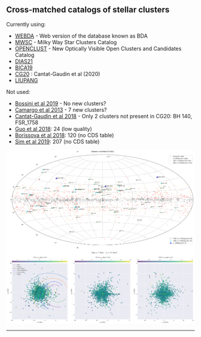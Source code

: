 ## Cross-matched catalogs of stellar clusters

Currently using:

* [WEBDA][1] - Web version of the database known as BDA
* [MWSC][2] - Milky Way Star Clusters Catalog
* [OPENCLUST][3] - New Optically Visible Open Clusters and Candidates Catalog
* [DIAS21][7]
* [BICA19][8]
* [CG20][9] : Cantat-Gaudin et al (2020)
* [LIUPANG][10]

Not used:

* [Bossini et al 2019][5] - No new clusters?
* [Camargo et al 2013][4] - 7 new clusters?
* [Cantat-Gaudin et al 2018][6] - Only 2 clusters not present in CG20: BH 140, FSR_1758
* [Guo et al 2018](https://ui.adsabs.harvard.edu/abs/2018RAA....18...32G/abstract): 24 (low quality)
* [Borissova et al 2018](https://ui.adsabs.harvard.edu/abs/2018MNRAS.481.3902B/abstract): 120 (no CDS table)
* [Sim et al 2019](https://ui.adsabs.harvard.edu/abs/2019JKAS...52..145S/abstract): 207 (no CDS table)


![Alt text](crossMdata.png?raw=true)




--------------------------
[1]: http://www.univie.ac.at/webda/
[2]: https://heasarc.gsfc.nasa.gov/W3Browse/all/mwsc.html
[3]: https://heasarc.gsfc.nasa.gov/W3Browse/all/openclust.html
[4]: https://ui.adsabs.harvard.edu/abs/2013MNRAS.432.3349C/abstract
[5]: https://ui.adsabs.harvard.edu/abs/2019A%26A...623A.108B/abstract
[6]: https://ui.adsabs.harvard.edu/abs/2018A%26A...618A..93C/abstract
[7]: https://ui.adsabs.harvard.edu/abs/2021MNRAS.504..356D
[8]: https://ui.adsabs.harvard.edu/abs/2019AJ....157...12B/abstract
[9]: https://www.aanda.org/articles/aa/abs/2020/08/aa38192-20/aa38192-20.html
[10]: https://ui.adsabs.harvard.edu/abs/2019ApJS..245...32L/abstract
